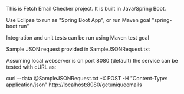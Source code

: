This is Fetch Email Checker project. It is built in Java/Spring Boot.

Use Eclipse to run as "Spring Boot App", or run Maven goal "spring-boot:run"

Integration and unit tests can be run using Maven test goal

Sample JSON request provided in SampleJSONRequest.txt
  
Assuming local webserver is on port 8080 (default) the service can be tested with cURL as:

curl --data @SampleJSONRequest.txt -X POST -H "Content-Type: application/json" http://localhost:8080/getuniqueemails
